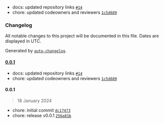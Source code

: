 

- docs: updated repository links [`#14`](https://github.com/belvo-finance-opensource/payments-atoms/pull/14)
- chore: updated codeowners and reviewers [`1c5d689`](https://github.com/belvo-finance-opensource/payments-atoms/commit/1c5d689f6dd7306688776fc66caa8d1341cae7ed)

### Changelog

All notable changes to this project will be documented in this file. Dates are displayed in UTC.

Generated by [`auto-changelog`](https://github.com/CookPete/auto-changelog).

#### [0.0.1](https://github.com/belvo-finance-opensource/payments-atoms/compare/0.0.1...0.0.1)

- docs: updated repository links [`#14`](https://github.com/belvo-finance-opensource/payments-atoms/pull/14)
- chore: updated codeowners and reviewers [`1c5d689`](https://github.com/belvo-finance-opensource/payments-atoms/commit/1c5d689f6dd7306688776fc66caa8d1341cae7ed)

#### 0.0.1

> 18 January 2024

- chore: initial commit [`dc17473`](https://github.com/belvo-finance-opensource/payments-atoms/commit/dc1747354e327a9b13f11c5530f67aae3ab0241f)
- chore: release v0.0.1 [`256a81b`](https://github.com/belvo-finance-opensource/payments-atoms/commit/256a81b56adeaf4827469afdd5e094be9bf4be73)
